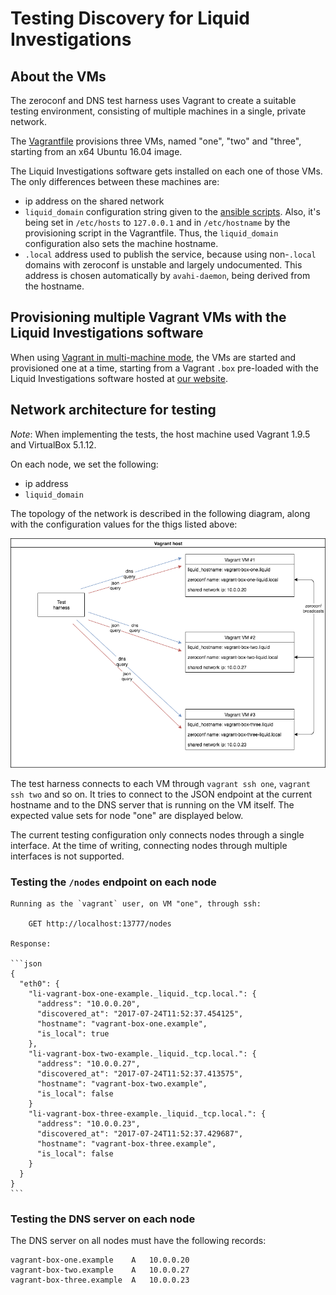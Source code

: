 # Testing Discovery for Liquid Investigations


## About the VMs

The zeroconf and DNS test harness uses Vagrant to create a suitable testing
environment, consisting of multiple machines in a single, private network.

The
[Vagrantfile](https://github.com/liquidinvestigations/setup/blob/master/test/zeroconf/Vagrantfile)
provisions three VMs, named "one", "two" and "three", starting from an x64
Ubuntu 16.04 image.

The Liquid Investigations software gets installed on each one of those VMs.
The only differences between these machines are:

- ip address on the shared network
- `liquid_domain` configuration string given to the [ansible
  scripts](https://github.com/liquidinvestigations/setup/tree/avahi-daemon).
  Also, it's being set in `/etc/hosts` to `127.0.0.1` and in `/etc/hostname` by
  the provisioning script in the Vagrantfile. Thus, the `liquid_domain`
  configuration also sets the machine hostname.
- `.local` address used to publish the service, because using non-`.local`
  domains with zeroconf is unstable and largely undocumented. This address is
  chosen automatically by `avahi-daemon`, being derived from the hostname.


## Provisioning multiple Vagrant VMs with the Liquid Investigations software

When using [Vagrant in multi-machine mode](link), the VMs are started and
provisioned one at a time, starting from a Vagrant `.box` pre-loaded with the
Liquid Investigations software hosted at [our
website](liquidinvestigations.org/images).


## Network architecture for testing

_Note_: When implementing the tests, the host machine used Vagrant 1.9.5 and
VirtualBox 5.1.12.

On each node, we set the following:
- ip address
- `liquid_domain`

The topology of the network is described in the following diagram, along with
the configuration values for the thigs listed above:

![network architecture diagram](testing-diagram.png)

The test harness connects to each VM through `vagrant ssh one`, `vagrant ssh
two` and so on. It tries to connect to the JSON endpoint at the current
hostname and to the DNS server that is running on the VM itself. The expected
value sets for node "one" are displayed below.

The current testing configuration only connects nodes through a single
interface. At the time of writing, connecting nodes through multiple interfaces
is not supported.


### Testing the `/nodes` endpoint on each node

    Running as the `vagrant` user, on VM "one", through ssh:

        GET http://localhost:13777/nodes

    Response:

    ```json
    {
      "eth0": {
        "li-vagrant-box-one-example._liquid._tcp.local.": {
          "address": "10.0.0.20",
          "discovered_at": "2017-07-24T11:52:37.454125",
          "hostname": "vagrant-box-one.example",
          "is_local": true
        },
        "li-vagrant-box-two-example._liquid._tcp.local.": {
          "address": "10.0.0.27",
          "discovered_at": "2017-07-24T11:52:37.413575",
          "hostname": "vagrant-box-two.example",
          "is_local": false
        }
        "li-vagrant-box-three-example._liquid._tcp.local.": {
          "address": "10.0.0.23",
          "discovered_at": "2017-07-24T11:52:37.429687",
          "hostname": "vagrant-box-three.example",
          "is_local": false
        }
      }
    }
    ```


### Testing the DNS server on each node

The DNS server on all nodes must have the following records:

    vagrant-box-one.example    A   10.0.0.20
    vagrant-box-two.example    A   10.0.0.27
    vagrant-box-three.example  A   10.0.0.23
